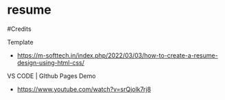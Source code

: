 # resume

#Credits 

Template 
  - https://m-softtech.in/index.php/2022/03/03/how-to-create-a-resume-design-using-html-css/

VS CODE | GIthub Pages Demo
  - https://www.youtube.com/watch?v=srQjolk7rj8  